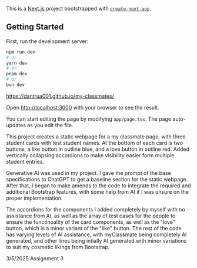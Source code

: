 This is a [Next.js](https://nextjs.org) project bootstrapped with [`create-next-app`](https://nextjs.org/docs/app/api-reference/cli/create-next-app).

## Getting Started

First, run the development server:

```bash
npm run dev
# or
yarn dev
# or
pnpm dev
# or
bun dev
```
https://dantrua001.github.io/my-classmates/

Open [http://localhost:3000](http://localhost:3000) with your browser to see the result.

You can start editing the page by modifying `app/page.tsx`. The page auto-updates as you edit the file.

This project creates a static webpage for a my classmate page, with three student cards with test student names.
At the bottom of each card is two buttons, a like button in outline blue, and a love button in outline red.
Added vertically collapsing accordions to make visibility easier form multiple student entries.

Generative AI was used in my project. I gave the prompt of the base specifications to ChatGPT to get a baseline section for the static webpage.
After that, I began to make amends to the code to integrate the required and additional Bootstrap features, with some help from AI if I was unsure on
the proper implementation.

The accordions for the components I added completely by myself with no assistance from AI, as well as the array of test cases for the people
to ensure the functinoality of the card components, as well as the "love" button, which is a minor variant of the "like" button. 
The rest of the code has varying levels of AI assistance, with myClassmate being completely AI generated, and other lines being intially
AI generated with minor variations to suit my cosmetic likings from Bootstrap.

3/5/2025 Assignment 3



